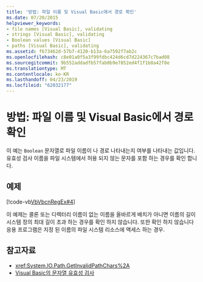 ```yaml
---
title: '방법: 파일 이름 및 Visual Basic에서 경로 확인'
ms.date: 07/20/2015
helpviewer_keywords:
- file names [Visual Basic], validating
- strings [Visual Basic], validating
- Boolean values [Visual Basic]
- paths [Visual Basic], validating
ms.assetid: f673462d-57b7-4120-b13a-6a7592f7ab2c
ms.openlocfilehash: c8e01a0f5a3f99fdbc424d6cd7d224367c7bad08
ms.sourcegitcommit: 9b552addadfb57fab0b9e7852ed4f1f1b8a42f8e
ms.translationtype: MT
ms.contentlocale: ko-KR
ms.lasthandoff: 04/23/2019
ms.locfileid: "62032177"
---
```

# <a name="how-to-validate-file-names-and-paths-in-visual-basic"></a>방법: 파일 이름 및 Visual Basic에서 경로 확인
이 예는 `Boolean` 문자열로 파일 이름이 나 경로 나타내는지 여부를 나타내는 값입니다. 유효성 검사 이름을 파일 시스템에서 허용 되지 않는 문자를 포함 하는 경우를 확인 합니다.  
  
## <a name="example"></a>예제  
 [!code-vb[VbVbcnRegEx#4](~/samples/snippets/visualbasic/VS_Snippets_VBCSharp/VbVbcnRegEx/VB/Class1.vb#4)]  
  
 이 예제는 콜론 또는 디렉터리 이름이 없는 이름을 올바르게 배치가 아니면 이름의 길이 시스템 정의 최대 길이 초과 하는 경우를 확인 하지 않습니다. 또한 확인 하지 않습니다 응용 프로그램은 지정 된 이름의 파일 시스템 리소스에 액세스 하는 경우.  
  
## <a name="see-also"></a>참고자료

- <xref:System.IO.Path.GetInvalidPathChars%2A>
- [Visual Basic의 문자열 유효성 검사](../../../../visual-basic/programming-guide/language-features/strings/validating-strings.md)
